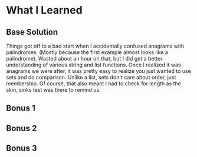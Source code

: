 # What I Learned

## Base Solution

Things got off to a bad start when I accidentally confused anagrams with palindromes. (Mostly because the first example almost looks like a palindrome). Wasted about an hour on that, but I did get a better understanding of various string and list functions. Once I realized it was anagrams we were after, it was pretty easy to realize you just wanted to use sets and do comparison. Unlike a list, sets don't care about order, just membership. Of course, that also meant I had to check for length as the skin, sinks test was there to remind us.

## Bonus 1

## Bonus 2

## Bonus 3